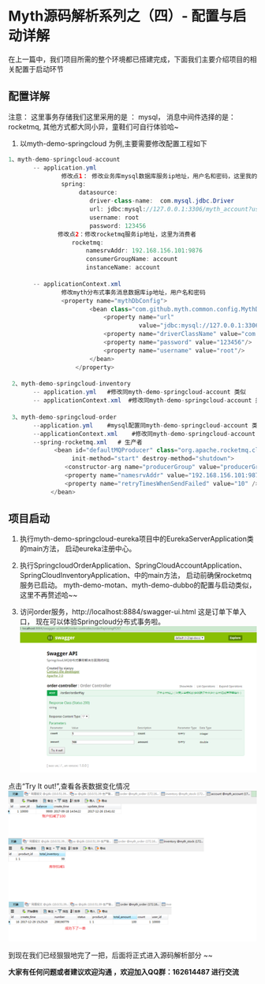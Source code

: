 # Myth源码解析系列之（四）- 配置与启动详解

  在上一篇中，我们项目所需的整个环境都已搭建完成，下面我们主要介绍项目的相关配置于启动环节

## 配置详解

注意： 这里事务存储我们这里采用的是 ： mysql，  消息中间件选择的是：rocketmq,  其他方式都大同小异，童鞋们可自行体验哈~

1. 以myth-demo-springcloud 为例,主要需要修改配置工程如下
```java
1、myth-demo-springcloud-account
       -- application.yml
               修改点1： 修改业务库mysql数据库服务ip地址，用户名和密码，这里我的rocketmq部署在虚拟机，mysql不是在本机
               spring:
                    datasource:
                       driver-class-name:  com.mysql.jdbc.Driver
                       url: jdbc:mysql://127.0.0.1:3306/myth_account?useUnicode=true&characterEncoding=utf8
                       username: root
                       password: 123456
              修改点2：修改rocketmq服务ip地址，这里为消费者
                  rocketmq:
                      namesrvAddr: 192.168.156.101:9876
                      consumerGroupName: account
                      instanceName: account

       -- applicationContext.xml
               修改myth分布式事务消息数据库ip地址，用户名和密码
               <property name="mythDbConfig">
                       <bean class="com.github.myth.common.config.MythDbConfig">
                           <property name="url"
                                     value="jdbc:mysql://127.0.0.1:3306/myth?useUnicode=true&amp;characterEncoding=utf8"/>
                           <property name="driverClassName" value="com.mysql.jdbc.Driver"/>
                           <property name="password" value="123456"/>
                           <property name="username" value="root"/>
                       </bean>
                   </property>

 2、myth-demo-springcloud-inventory
       -- application.yml   #修改同myth-demo-springcloud-account 类似
       -- applicationContext.xml  #修改同myth-demo-springcloud-account 类似

 3、myth-demo-springcloud-order
       --application.yml    #mysql配置同myth-demo-springcloud-account 类似,  区别在于这里没有rocketmq配置项，单独分离出spring-rocketmq.xml中配置
       --applicationContext.xml    #修改同myth-demo-springcloud-account 类似
       --spring-rocketmq.xml   # 生产者
             <bean id="defaultMQProducer" class="org.apache.rocketmq.client.producer.DefaultMQProducer"
                  init-method="start" destroy-method="shutdown">
                <constructor-arg name="producerGroup" value="producerGroup" />
                <property name="namesrvAddr" value="192.168.156.101:9876" />
                <property name="retryTimesWhenSendFailed" value="10" />
            </bean>
```

## 项目启动
1. 执行myth-demo-springcloud-eureka项目中的EurekaServerApplication类的main方法， 启动eureka注册中心。

2.  执行SpringcloudOrderApplication、SpringCloudAccountApplication、SpringCloudInventoryApplication、中的main方法， 启动前确保rocketmq服务已启动。
myth-demo-motan、myth-demo-dubbo的配置与启动类似，这里不再赘述哈~~

4. 访问order服务，http://localhost:8884/swagger-ui.html 这是订单下单入口， 现在可以体验Springcloud分布式事务啦。
![swagger api](../../img/order-index.png)

点击“Try It out!”,查看各表数据变化情况
![ys api](../../img/ys.png)

到现在我们已经狠狠地完了一把，后面将正式进入源码解析部分 ~~


<b>大家有任何问题或者建议欢迎沟通 ，欢迎加入QQ群：162614487 进行交流</b>
